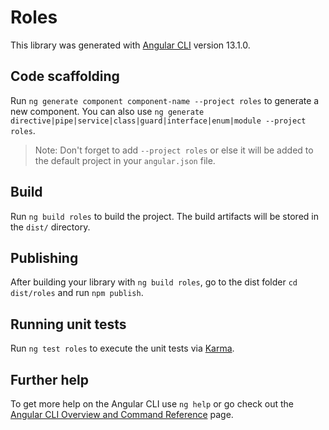 # Roles

This library was generated with [Angular CLI](https://github.com/angular/angular-cli) version 13.1.0.

## Code scaffolding

Run `ng generate component component-name --project roles` to generate a new component. You can also use `ng generate directive|pipe|service|class|guard|interface|enum|module --project roles`.
> Note: Don't forget to add `--project roles` or else it will be added to the default project in your `angular.json` file. 

## Build

Run `ng build roles` to build the project. The build artifacts will be stored in the `dist/` directory.

## Publishing

After building your library with `ng build roles`, go to the dist folder `cd dist/roles` and run `npm publish`.

## Running unit tests

Run `ng test roles` to execute the unit tests via [Karma](https://karma-runner.github.io).

## Further help

To get more help on the Angular CLI use `ng help` or go check out the [Angular CLI Overview and Command Reference](https://angular.io/cli) page.
